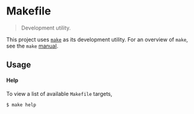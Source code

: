 <!--

@license Apache-2.0

Copyright (c) 2019 The Stdlib Authors.

Licensed under the Apache License, Version 2.0 (the "License");
you may not use this file except in compliance with the License.
You may obtain a copy of the License at

   http://www.apache.org/licenses/LICENSE-2.0

Unless required by applicable law or agreed to in writing, software
distributed under the License is distributed on an "AS IS" BASIS,
WITHOUT WARRANTIES OR CONDITIONS OF ANY KIND, either express or implied.
See the License for the specific language governing permissions and
limitations under the License.

-->

# Makefile

> Development utility.

This project uses [`make`][make] as its development utility. For an overview of `make`, see the `make` [manual][make]. 


## Usage

#### Help

To view a list of available `Makefile` targets,

```bash
$ make help
```

<section class="links">

[make]: https://www.gnu.org/software/make/manual/make.html#Introduction

</section>

<!-- /.links -->

